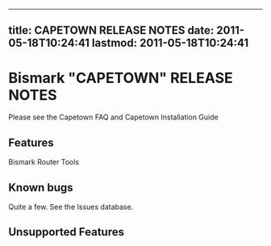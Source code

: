 
---
title: CAPETOWN RELEASE NOTES
date: 2011-05-18T10:24:41
lastmod: 2011-05-18T10:24:41
---
Bismark "CAPETOWN" RELEASE NOTES
================================

Please see the <link>Capetown FAQ</link> and <link>Capetown Installation
Guide</link>

Features
--------

<link>Bismark Router Tools</link>

Known bugs
----------

Quite a few. See the <link>Issues</link> database.

Unsupported Features
--------------------
